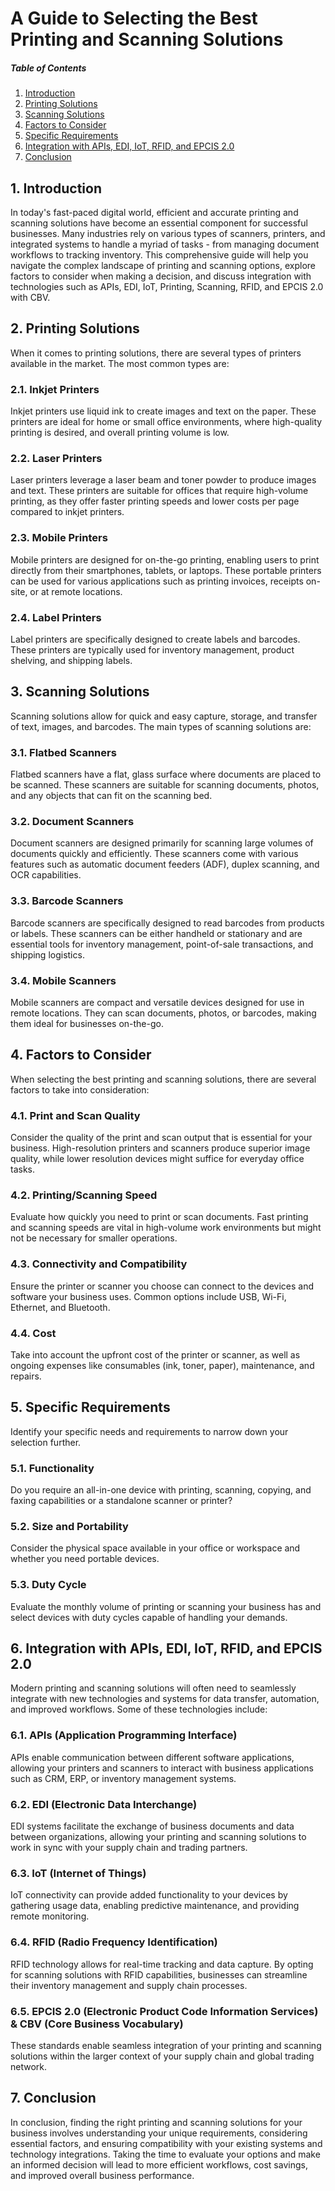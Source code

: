 # A Guide to Selecting the Best Printing and Scanning Solutions

##### Table of Contents
1. [Introduction](#intro)
2. [Printing Solutions](#printing)
3. [Scanning Solutions](#scanning)
4. [Factors to Consider](#factors)
5. [Specific Requirements](#requirements)
6. [Integration with APIs, EDI, IoT, RFID, and EPCIS 2.0](#integration)
7. [Conclusion](#conclusion)

<a name="intro"></a>
## 1. Introduction
In today's fast-paced digital world, efficient and accurate printing and scanning solutions have become an essential component for successful businesses. Many industries rely on various types of scanners, printers, and integrated systems to handle a myriad of tasks - from managing document workflows to tracking inventory. This comprehensive guide will help you navigate the complex landscape of printing and scanning options, explore factors to consider when making a decision, and discuss integration with technologies such as APIs, EDI, IoT, Printing, Scanning, RFID, and EPCIS 2.0 with CBV.

<a name="printing"></a>
## 2. Printing Solutions
When it comes to printing solutions, there are several types of printers available in the market. The most common types are:

### 2.1. Inkjet Printers
Inkjet printers use liquid ink to create images and text on the paper. These printers are ideal for home or small office environments, where high-quality printing is desired, and overall printing volume is low.

### 2.2. Laser Printers
Laser printers leverage a laser beam and toner powder to produce images and text. These printers are suitable for offices that require high-volume printing, as they offer faster printing speeds and lower costs per page compared to inkjet printers.

### 2.3. Mobile Printers
Mobile printers are designed for on-the-go printing, enabling users to print directly from their smartphones, tablets, or laptops. These portable printers can be used for various applications such as printing invoices, receipts on-site, or at remote locations.

### 2.4. Label Printers
Label printers are specifically designed to create labels and barcodes. These printers are typically used for inventory management, product shelving, and shipping labels.

<a name="scanning"></a>
## 3. Scanning Solutions
Scanning solutions allow for quick and easy capture, storage, and transfer of text, images, and barcodes. The main types of scanning solutions are:

### 3.1. Flatbed Scanners
Flatbed scanners have a flat, glass surface where documents are placed to be scanned. These scanners are suitable for scanning documents, photos, and any objects that can fit on the scanning bed.

### 3.2. Document Scanners
Document scanners are designed primarily for scanning large volumes of documents quickly and efficiently. These scanners come with various features such as automatic document feeders (ADF), duplex scanning, and OCR capabilities.

### 3.3. Barcode Scanners
Barcode scanners are specifically designed to read barcodes from products or labels. These scanners can be either handheld or stationary and are essential tools for inventory management, point-of-sale transactions, and shipping logistics.

### 3.4. Mobile Scanners
Mobile scanners are compact and versatile devices designed for use in remote locations. They can scan documents, photos, or barcodes, making them ideal for businesses on-the-go.

<a name="factors"></a>
## 4. Factors to Consider
When selecting the best printing and scanning solutions, there are several factors to take into consideration:

### 4.1. Print and Scan Quality
Consider the quality of the print and scan output that is essential for your business. High-resolution printers and scanners produce superior image quality, while lower resolution devices might suffice for everyday office tasks.

### 4.2. Printing/Scanning Speed
Evaluate how quickly you need to print or scan documents. Fast printing and scanning speeds are vital in high-volume work environments but might not be necessary for smaller operations.

### 4.3. Connectivity and Compatibility
Ensure the printer or scanner you choose can connect to the devices and software your business uses. Common options include USB, Wi-Fi, Ethernet, and Bluetooth.

### 4.4. Cost
Take into account the upfront cost of the printer or scanner, as well as ongoing expenses like consumables (ink, toner, paper), maintenance, and repairs.

<a name="requirements"></a>
## 5. Specific Requirements
Identify your specific needs and requirements to narrow down your selection further.

### 5.1. Functionality
Do you require an all-in-one device with printing, scanning, copying, and faxing capabilities or a standalone scanner or printer?

### 5.2. Size and Portability
Consider the physical space available in your office or workspace and whether you need portable devices.

### 5.3. Duty Cycle
Evaluate the monthly volume of printing or scanning your business has and select devices with duty cycles capable of handling your demands.

<a name="integration"></a>
## 6. Integration with APIs, EDI, IoT, RFID, and EPCIS 2.0
Modern printing and scanning solutions will often need to seamlessly integrate with new technologies and systems for data transfer, automation, and improved workflows. Some of these technologies include:

### 6.1. APIs (Application Programming Interface)
APIs enable communication between different software applications, allowing your printers and scanners to interact with business applications such as CRM, ERP, or inventory management systems.

### 6.2. EDI (Electronic Data Interchange)
EDI systems facilitate the exchange of business documents and data between organizations, allowing your printing and scanning solutions to work in sync with your supply chain and trading partners.

### 6.3. IoT (Internet of Things)
IoT connectivity can provide added functionality to your devices by gathering usage data, enabling predictive maintenance, and providing remote monitoring.

### 6.4. RFID (Radio Frequency Identification)
RFID technology allows for real-time tracking and data capture. By opting for scanning solutions with RFID capabilities, businesses can streamline their inventory management and supply chain processes.

### 6.5. EPCIS 2.0 (Electronic Product Code Information Services) & CBV (Core Business Vocabulary)
These standards enable seamless integration of your printing and scanning solutions within the larger context of your supply chain and global trading network.

<a name="conclusion"></a>
## 7. Conclusion
In conclusion, finding the right printing and scanning solutions for your business involves understanding your unique requirements, considering essential factors, and ensuring compatibility with your existing systems and technology integrations. Taking the time to evaluate your options and make an informed decision will lead to more efficient workflows, cost savings, and improved overall business performance.